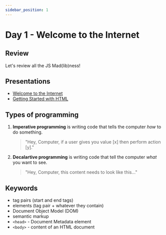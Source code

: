 ```yaml
---
sidebar_position: 1
---
```


# Day 1 - Welcome to the Internet

## Review

Let's review all the JS Mad(lib)ness!

## Presentations

* [Welcome to the Internet](https://docs.google.com/presentation/d/1ol-3hnU32We6fljDsjStbU_PqWt8Ceuxna7yRcdT8UQ/edit?usp=sharing)
* [Getting Started with HTML](https://docs.google.com/presentation/d/1PNaBurvvi38zGHah9icOI8EUtl9AU4Evu9i-5OlMBg0/edit?usp=sharing)

## Types of programming

1. **Imperative programming** is writing code that tells the computer _how_ to do something.
    > "Hey, Computer, if a user gives you value [x] then perform action [y]."
2. **Decalartive programming** is writing code that tell the computer _what_ you want to see.
   > "Hey, Computer, this content needs to look like this..."

## Keywords

* tag pairs (start and end tags)
* elements (tag pair + whatever they contain)
* Document Object Model (DOM)
* semantic markup
* `<head>` - Document Metadata element
* `<body>` - content of an HTML document
